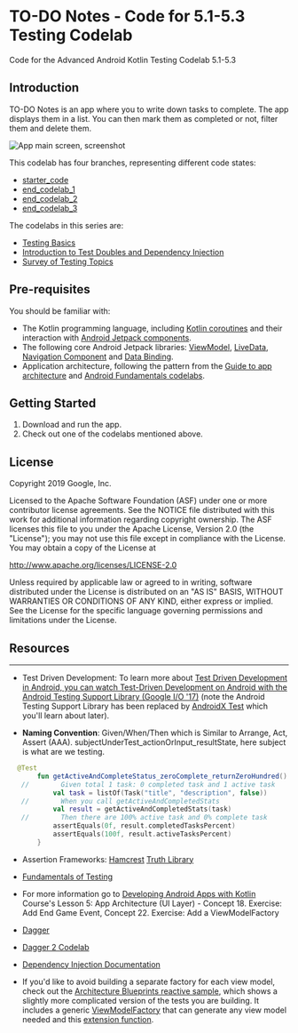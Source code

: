 TO-DO Notes - Code for 5.1-5.3 Testing Codelab
============================================================================

Code for the Advanced Android Kotlin Testing Codelab 5.1-5.3

Introduction
------------

TO-DO Notes is an app where you to write down tasks to complete. The app displays them in a list.
You can then mark them as completed or not, filter them and delete them.

![App main screen, screenshot](screenshot.png)

This codelab has four branches, representing different code states:

* [starter_code](https://github.com/googlecodelabs/android-testing/tree/starter_code)
* [end_codelab_1](https://github.com/googlecodelabs/android-testing/tree/end_codelab_1)
* [end_codelab_2](https://github.com/googlecodelabs/android-testing/tree/end_codelab_2)
* [end_codelab_3](https://github.com/googlecodelabs/android-testing/tree/end_codelab_3)

The codelabs in this series are:
* [Testing Basics](https://codelabs.developers.google.com/codelabs/advanced-android-kotlin-training-testing-basics)
* [Introduction to Test Doubles and Dependency Injection](https://codelabs.developers.google.com/codelabs/advanced-android-kotlin-training-testing-test-doubles)
* [Survey of Testing Topics](https://codelabs.developers.google.com/codelabs/advanced-android-kotlin-training-testing-survey)


Pre-requisites
--------------

You should be familiar with:

* The Kotlin programming language, including [Kotlin coroutines](https://developer.android.com/kotlin/coroutines) and their interaction with [Android Jetpack components](https://developer.android.com/topic/libraries/architecture/coroutines).
* The following core Android Jetpack libraries: [ViewModel](https://developer.android.com/topic/libraries/architecture/viewmodel),
 [LiveData](https://developer.android.com/topic/libraries/architecture/livedata),
  [Navigation Component](https://developer.android.com/guide/navigation) and 
  [Data Binding](https://developer.android.com/topic/libraries/data-binding).
* Application architecture, following the pattern from the [Guide to app architecture](https://developer.android.com/jetpack/docs/guide) and [Android Fundamentals codelabs](https://developer.android.com/courses/kotlin-android-fundamentals/toc).


Getting Started
---------------

1. Download and run the app.
2. Check out one of the codelabs mentioned above.

License
-------

Copyright 2019 Google, Inc.

Licensed to the Apache Software Foundation (ASF) under one or more contributor
license agreements.  See the NOTICE file distributed with this work for
additional information regarding copyright ownership.  The ASF licenses this
file to you under the Apache License, Version 2.0 (the "License"); you may not
use this file except in compliance with the License.  You may obtain a copy of
the License at

  http://www.apache.org/licenses/LICENSE-2.0

Unless required by applicable law or agreed to in writing, software
distributed under the License is distributed on an "AS IS" BASIS, WITHOUT
WARRANTIES OR CONDITIONS OF ANY KIND, either express or implied.  See the
License for the specific language governing permissions and limitations under
the License.

Resources
-----
_____

 - Test Driven Development: To learn more about [Test Driven Development in Android, you can watch Test-Driven Development on Android with the Android Testing Support Library (Google I/O '17)](https://youtu.be/pK7W5npkhho?t=222) (note the Android Testing Support Library has been replaced by [AndroidX Test](https://developer.android.com/training/testing/set-up-project) which you'll learn about later).

 - **Naming Convention**: Given/When/Then which is Similar to Arrange, Act, Assert (AAA).
 subjectUnderTest_actionOrInput_resultState, here subject is what are we testing.

```kt
  @Test
       fun getActiveAndCompleteStatus_zeroComplete_returnZeroHundred() {
   //        Given total 1 task: 0 completed task and 1 active task
           val task = listOf(Task("title", "description", false))
   //        When you call getActiveAndCompletedStats
           val result = getActiveAndCompletedStats(task)
   //        Then there are 100% active task and 0% complete task
           assertEquals(0f, result.completedTasksPercent)
           assertEquals(100f, result.activeTasksPercent)
       }
```

- Assertion Frameworks:
  [Hamcrest](http://hamcrest.org/)
  [Truth Library](https://truth.dev/)

 - [Fundamentals of Testing](https://developer.android.com/training/testing/fundamentals)
 - For more information go to [Developing Android Apps with Kotlin](https://classroom.udacity.com/courses/ud9012) Course's Lesson 5: App Architecture (UI Layer) - Concept 18. Exercise: Add End Game Event, Concept 22. Exercise: Add a ViewModelFactory

 - [Dagger](https://dagger.dev)
 - [Dagger 2 Codelab](https://codelabs.developers.google.com/codelabs/android-dagger/#0)
 - [Dependency Injection Documentation](https://developer.android.com/training/dependency-injection)

 - If you'd like to avoid building a separate factory for each view model, check out the [Architecture Blueprints reactive sample](https://github.com/android/architecture-samples/tree/reactive), which shows a slightly more complicated version of the tests you are building. It includes a generic [ViewModelFactory](https://github.com/googlesamples/android-architecture/blob/reactive/app/src/main/java/com/example/android/architecture/blueprints/todoapp/ViewModelFactory.kt) that can generate any view model needed and this [extension function](https://github.com/googlesamples/android-architecture/blob/reactive/app/src/main/java/com/example/android/architecture/blueprints/todoapp/util/FragmentExt.kt).
